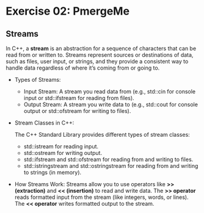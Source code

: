 # Exercise 02: PmergeMe

## Streams

In C++, a **stream** is an abstraction for a sequence of characters that can be read from or written to. Streams represent sources or destinations of data, such as files, user input, or strings, and they provide a consistent way to handle data regardless of where it’s coming from or going to.

- Types of Streams:
	- Input Stream: A stream you read data from (e.g., std::cin for console input or std::ifstream for reading from files).
	- Output Stream: A stream you write data to (e.g., std::cout for console output or std::ofstream for writing to files).

- Stream Classes in C++:

	The C++ Standard Library provides different types of stream classes:
	- std::istream for reading input.
	- std::ostream for writing output.
	- std::ifstream and std::ofstream for reading from and writing to files.
	- std::istringstream and std::ostringstream for reading from and writing to strings (in memory).

- How Streams Work:
	Streams allow you to use operators like **>> (extraction)** and **<< (insertion)** to read and write data.
	The **>> operator** reads formatted input from the stream (like integers, words, or lines).
	The **<< operator** writes formatted output to the stream.
